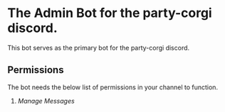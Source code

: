# The Admin Bot for the party-corgi discord. 

This bot serves as the primary bot for the party-corgi discord. 

## Permissions

The bot needs the below list of permissions in your channel to function. 

1. _Manage Messages_ 